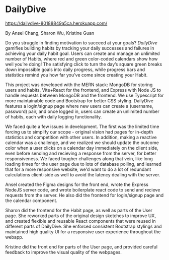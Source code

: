 DailyDive
=========

https://dailydive-80188849a5ca.herokuapp.com/

By Ansel Chang, Sharon Wu, Kristine Guan

Do you struggle in finding motivation to succeed at your goals? *DailyDive* gamifies building habits by tracking your daily successes and failures in achieving your daily habit goal. Users can create and manage an unlimited number of Habits, where red and green color-coded calendars show how well you’re doing! The satisfying click to turn the day’s square green breaks down impossible goals into daily progress, while progress bars and statistics remind you how far you’ve come since creating your Habit.

This project was developed with the MERN stack: MongoDB for storing users and habits, Vite+React for the frontend, and Express with Node JS to handle requests between MongoDB and the frontend. We use Typescript for more maintainable code and Bootstrap for better CSS styling. DailyDive features a login/signup page where new users can create a (username, password) pair, and once logged in, users can create an unlimited number of habits, each with daily logging functionality.

We faced quite a few issues in development. The first was the limited time forcing us to simplify our scope - original vision had pages for in-depth statistics and competition with other users. In addition, making a reactive calendar was a challenge, and we realized we should update the outcome color when a user clicks on a calendar day immediately on the client side, even before sending and recieving a response from the server, for better responsiveness. We faced tougher challenges along that vein, like long loading times for the user page due to lots of database polling, and learned that for a more responsive website, we'd want to do a lot of redundant calculations client-side as well to avoid the latency dealing with the server.

Ansel created the Figma designs for the front end, wrote the Express NodeJS server code, and wrote boilerplate react code to send and recieve requests from the server. He also did the frontend for login/signup page and the calendar component.

Sharon did the frontend for the Habit page, as well as parts of the User page. She reworked parts of the original design sketches to improve UX, and created flexible and reusable React components that were reused in different parts of DailyDive. She enforced consistent Bootstrap stylings and maintained high quality UI for a responsive user experience throughout the webapp.

Kristine did the front end for parts of the User page, and provided careful feedback to improve the visual quality of the webpages.



